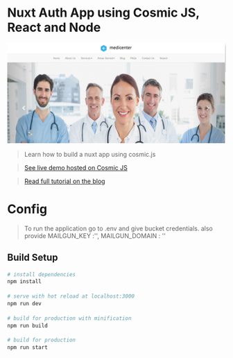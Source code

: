 # Nuxt Auth App using Cosmic JS, React and Node

![medical-professional-demo](screenshots/main-image.png)

> Learn how to build a nuxt app using cosmic.js

> [See live demo hosted on Cosmic JS](http://react-auth-app.cosmicapp.co/)

> [Read full tutorial on the blog](https://cosmicjs.com/blog/react-auth-app-blog-demo)

# Config
>To run the application go to .env and give bucket credentials. also provide
>MAILGUN_KEY :'',
>MAILGUN_DOMAIN : ''
## Build Setup

``` bash
# install dependencies
npm install

# serve with hot reload at localhost:3000
npm run dev

# build for production with minification
npm run build

# build for production
npm run start
```